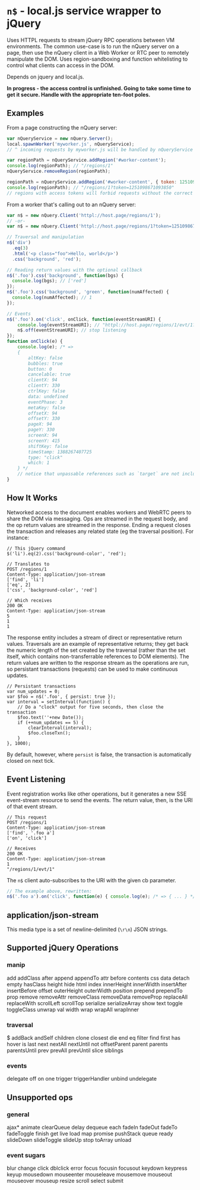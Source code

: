 # `n$` - local.js service wrapper to jQuery

Uses HTTPL requests to stream jQuery RPC operations between VM environments. The common use-case is to run the nQuery server on a page, then use the nQuery client in a Web Worker or RTC peer to remotely manipulate the DOM. Uses region-sandboxing and function whitelisting to control what clients can access in the DOM.

Depends on jquery and local.js.

**In progress - the access control is unfinished. Going to take some time to get it secure. Handle with the appropriate ten-foot poles.**

## Examples

From a page constructing the nQuery server:

```javascript
var nQueryService = new nQuery.Server();
local.spawnWorker('myworker.js', nQueryService);
// ^ incoming requests by myworker.js will be handled by nQueryService

var regionPath = nQueryService.addRegion('#worker-content');
console.log(regionPath); // "/regions/1"
nQueryService.removeRegion(regionPath);

regionPath = nQueryService.addRegion('#worker-content', { token: 1251098671093850 });
console.log(regionPath); // "/regions/1?token=1251098671093850"
// regions with access tokens will forbid requests without the correct token query param
```

From a worker that's calling out to an nQuery server:

```javascript
var n$ = new nQuery.Client('httpl://host.page/regions/1');
// -or-
var n$ = new nQuery.Client('httpl://host.page/regions/1?token=1251098671093850');

// Traversal and manipulation
n$('div')
  .eq(3)
  .html('<p class="foo">Hello, world</p>')
  .css('background', 'red');

// Reading return values with the optional callback
n$('.foo').css('background', function(bgs) {
  console.log(bgs); // ['red']
});
n$('.foo').css('background', 'green', function(numAffected) {
  console.log(numAffected); // 1
});

// Events
n$('.foo').on('click', onClick, function(eventStreamURI) {
	console.log(eventStreamURI); // "httpl://host.page/regions/1/evt/1?token=...."
	n$.off(eventStreamURI); // stop listening
});
function onClick(e) {
	console.log(e); /* =>
	{
		altKey: false
		bubbles: true
		button: 0
		cancelable: true
		clientX: 94
		clientY: 330
		ctrlKey: false
		data: undefined
		eventPhase: 3
		metaKey: false
		offsetX: 94
		offsetY: 330
		pageX: 94
		pageY: 330
		screenX: 94
		screenY: 415
		shiftKey: false
		timeStamp: 1388267407725
		type: "click"
		which: 1
	} */
	// notice that unpassable references such as `target` are not included
}
```

## How It Works

Networked access to the document enables workers and WebRTC peers to share the DOM via messaging. Ops are streamed in the request body, and the op return values are streamed in the response. Ending a request closes the transaction and releases any related state (eg the traversal position). For instance:

```
// This jQuery command
$('li').eq(2).css('background-color', 'red');

// Translates to
POST /regions/1
Content-Type: application/json-stream
['find', 'li']
['eq', 2]
['css', 'background-color', 'red']

// Which receives
200 OK
Content-Type: application/json-stream
5
1
1
```

The response entity includes a stream of direct or representative return values. Traversals are an example of representative returns; they get back the numeric length of the set created by the traversal (rather than the set itself, which contains non-transferrable references to DOM elements). The return values are written to the response stream as the operations are run, so persistant transactions (requests) can be used to make continuous updates.

```application/javascript
// Persistant transactions
var num_updates = 0;
var $foo = n$('.foo', { persist: true });
var interval = setInterval(function() {
    // Do a "clock" output for five seconds, then close the transaction
    $foo.text(''+new Date());
    if (++num_updates == 5) {
        clearInterval(interval);
        $foo.closeTxn();
    }
}, 1000);
```

By default, however, where `persist` is false, the transaction is automatically closed on next tick.

## Event Listening

Event registration works like other operations, but it generates a new SSE event-stream resource to send the events. The return value, then, is the URI of that event stream.

```
// This request
POST /regions/1
Content-Type: application/json-stream
['find', '.foo a']
['on', 'click']

// Receives
200 OK
Content-Type: application/json-stream
1
"/regions/1/evt/1"
```

The `n$` client auto-subscribes to the URI with the given cb parameter.

```javascript
// The example above, rewritten:
n$('.foo a').on('click', function(e) { console.log(e); /* => { ... } */ });
```

## application/json-stream

This media type is a set of newline-delimited (`\r\n`) JSON strings.


## Supported jQuery Operations

### manip

add
addClass
after
append
appendTo
attr
before
contents
css
data
detach
empty
hasClass
height
hide
html
index
innerHeight
innerWidth
insertAfter
insertBefore
offset
outerHeight
outerWidth
position
prepend
prependTo
prop
remove
removeAttr
removeClass
removeData
removeProp
replaceAll
replaceWith
scrollLeft
scrollTop
serialize
serializeArray
show
text
toggle
toggleClass
unwrap
val
width
wrap
wrapAll
wrapInner


### traversal

$
addBack
andSelf
children
clone
closest
die
end
eq
filter
find
first
has
hover
is
last
next
nextAll
nextUntil
not
offsetParent
parent
parents
parentsUntil
prev
prevAll
prevUntil
slice
siblings


### events

delegate
off
on
one
trigger
triggerHandler
unbind
undelegate


## Unsupported ops


### general

ajax*
animate
clearQueue
delay
dequeue
each
fadeIn
fadeOut
fadeTo
fadeToggle
finish
get
live
load
map
promise
pushStack
queue
ready
slideDown
slideToggle
slideUp
stop
toArray
unload

### event sugars

blur
change
click
dblclick
error
focus
focusin
focusout
keydown
keypress
keyup
mousedown
mouseenter
mouseleave
mousemove
mouseout
mouseover
mouseup
resize
scroll
select
submit